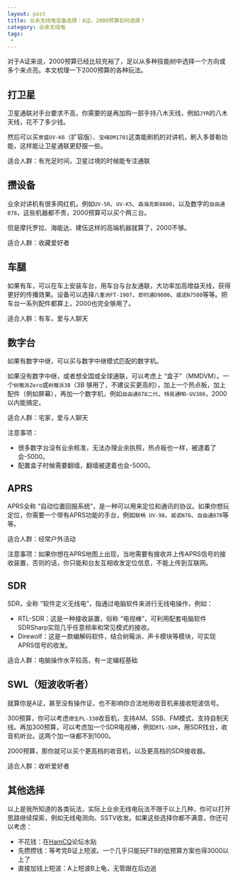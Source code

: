 ```yaml
---
layout: post
title: 业余无线电设备选择：A证，2000预算如何选择？
category: 业余无线电
tags:
 -
---
```


对于A证来说，2000预算已经比较充裕了，足以从多种技能树中选择一个方向或多个来点亮。本文梳理一下2000预算的各种玩法。

<!-- more -->

## 打卫星

卫星通联对手台要求不高，你需要的是再加购一部手持八木天线，例如`JYR`的八木天线，花不了多少钱。

然后可以买`泉盛UV-K6`（扩容版）、`宝峰DM1701`这类能刷机的对讲机，刷入多普勒功能，这样能让卫星通联更舒服一些。

适合人群：有充足时间，卫星过境的时候能专注通联

## 攒设备

业余对讲机有很多网红机，例如`UV-5R`、`UV-K5`、`森海克斯8800`，以及数字的`自由通878`，这些机器都不贵，2000预算可以买个两三台。

但是摩托罗拉、海能达、建伍这样的高端机器就算了，2000不够。

适合人群：收藏爱好者

## 车腿

如果有车，可以在车上安装车台，用车台与台友通联，大功率加高增益天线，获得更好的传播效果。设备可以选择`八重洲FT-1907`、`即时通D9000`、`威诺N7500`等等。把车台一系列配件都算上，2000也完全够用了。

适合人群：有车，爱与人聊天

## 数字台

如果有数字中继，可以买与数字中继模式匹配的数字机。

如果没有数字中继，或者想全国或全球通联，可以考虑上 “盒子”（MMDVM）。一个`树莓派Zero`或`树莓派3B`（3B 够用了，不建议买更高的），加上一个热点板，加上配件（例如屏幕），再加一个数字机，例如`自由通878二代`、`特易通MD-UV380`，2000 以内能搞定。

适合人群：宅家，爱与人聊天

注意事项：

* 很多数字台没有业余核准，无法办理业余执照，热点板也一样，被逮着了会-5000。
* 配置盒子时候需要翻墙，翻墙被逮着也会-5000。

## APRS

APRS全称 “自动位置回报系统”，是一种可以用来定位和通讯的协议。如果你想玩定位，你需要一个带有APRS功能的手台，例如`联畅 UV-98`、`威诺N76`、`自由通878`等等。

适合人群：经常户外活动

注意事项：如果你想在APRS地图上出现，当地需要有接收并上传APRS信号的接收装置，否则的话，你只能和台友互相收发定位信息，不能上传到互联网。

## SDR

SDR，全称 “软件定义无线电”，指通过电脑软件来进行无线电操作，例如：

* RTL-SDR：这是一种接收装置，俗称 “电视棒”，可利用配套电脑软件SDRSharp实现几乎任意频率和常见模式的接收。
* Direwolf：这是一款编解码软件，结合树莓派、声卡模块等模块，可实现APRS信号的收发。

适合人群：电脑操作水平较高，有一定编程基础

## SWL（短波收听者）

就算你是A证，甚至没有操作证，也不影响你合法地用收音机来接收短波信号。

300预算，你可以考虑`德生PL-330`收音机，支持AM、SSB、FM模式，支持自制天线。再加300预算，可以考虑加一个SDR电视棒，例如`RTL-SDR`，用SDR找台，收音机听台。这两个加一块都不到1000。

2000预算，那你就可以买个更高档的收音机，以及更高档的SDR接收器。

适合人群：收听爱好者

## 其他选择

以上是我所知道的各类玩法，实际上业余无线电玩法不限于以上几种，你可以打开思路继续探索，例如无线电测向、SSTV收发。如果这些选择你都不满意，你还可以考虑：

* 不花钱：在[HamCQ](https://hamcq.cn)论坛水贴
* 先攒攒钱：等考完B证上短波。一个几乎只能玩FT8的低预算方案也得3000以上了
* 直接加钱上短波：A上短波B上龟，无管跟在后边追
